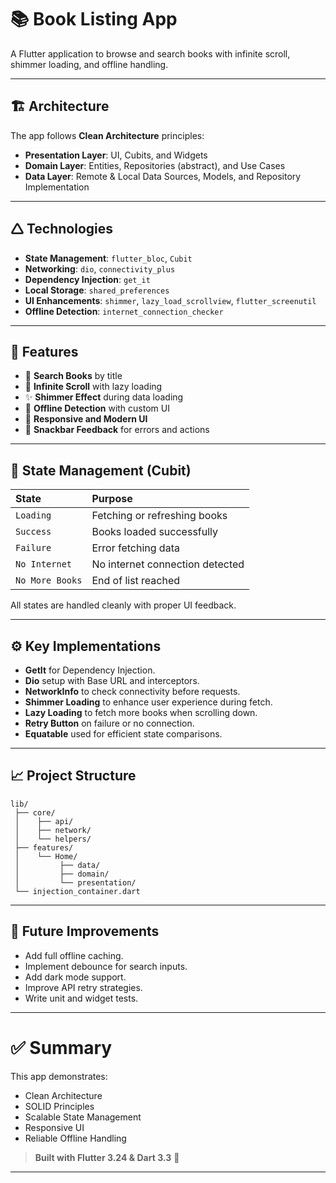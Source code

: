 # 📚 Book Listing App

A Flutter application to browse and search books with infinite scroll, shimmer loading, and offline handling.

---

## 🏗 Architecture

The app follows **Clean Architecture** principles:

- **Presentation Layer**: UI, Cubits, and Widgets
- **Domain Layer**: Entities, Repositories (abstract), and Use Cases
- **Data Layer**: Remote & Local Data Sources, Models, and Repository Implementation

---

## 🛆 Technologies

- **State Management**: `flutter_bloc`, `Cubit`
- **Networking**: `dio`, `connectivity_plus`
- **Dependency Injection**: `get_it`
- **Local Storage**: `shared_preferences`
- **UI Enhancements**: `shimmer`, `lazy_load_scrollview`, `flutter_screenutil`
- **Offline Detection**: `internet_connection_checker`

---

## 🚀 Features

- 🔎 **Search Books** by title
- 🔄 **Infinite Scroll** with lazy loading
- ✨ **Shimmer Effect** during data loading
- 📶 **Offline Detection** with custom UI
- 🎨 **Responsive and Modern UI**
- 🔔 **Snackbar Feedback** for errors and actions

---

## 🧐 State Management (Cubit)

| State | Purpose |
|:------|:--------|
| `Loading` | Fetching or refreshing books |
| `Success` | Books loaded successfully |
| `Failure` | Error fetching data |
| `No Internet` | No internet connection detected |
| `No More Books` | End of list reached |

All states are handled cleanly with proper UI feedback.

---

## ⚙️ Key Implementations

- **GetIt** for Dependency Injection.
- **Dio** setup with Base URL and interceptors.
- **NetworkInfo** to check connectivity before requests.
- **Shimmer Loading** to enhance user experience during fetch.
- **Lazy Loading** to fetch more books when scrolling down.
- **Retry Button** on failure or no connection.
- **Equatable** used for efficient state comparisons.

---

## 📈 Project Structure

```
lib/
 ├── core/
 │    ├── api/
 │    ├── network/
 │    └── helpers/
 ├── features/
 │    └── Home/
 │         ├── data/
 │         ├── domain/
 │         └── presentation/
 └── injection_container.dart
```

---

## 📢 Future Improvements

- Add full offline caching.
- Implement debounce for search inputs.
- Add dark mode support.
- Improve API retry strategies.
- Write unit and widget tests.

---

# ✅ Summary

This app demonstrates:

- Clean Architecture
- SOLID Principles
- Scalable State Management
- Responsive UI
- Reliable Offline Handling

> **Built with Flutter 3.24 & Dart 3.3** 🚀

---



